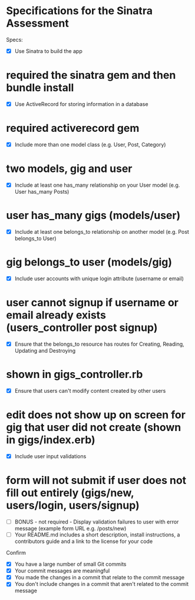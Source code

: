 # Specifications for the Sinatra Assessment

Specs:
- [x] Use Sinatra to build the app
# required the sinatra gem and then bundle install
- [x] Use ActiveRecord for storing information in a database
# required activerecord gem
- [x] Include more than one model class (e.g. User, Post, Category)
# two models, gig and user
- [x] Include at least one has_many relationship on your User model (e.g. User has_many Posts)
# user has_many gigs (models/user)
- [x] Include at least one belongs_to relationship on another model (e.g. Post belongs_to User)
# gig belongs_to user (models/gig)
- [x] Include user accounts with unique login attribute (username or email)
# user cannot signup if username or email already exists (users_controller post signup)
- [x] Ensure that the belongs_to resource has routes for Creating, Reading, Updating and Destroying
# shown in gigs_controller.rb
- [x] Ensure that users can't modify content created by other users
# edit does not show up on screen for gig that user did not create (shown in gigs/index.erb)
- [x] Include user input validations
# form will not submit if user does not fill out entirely (gigs/new, users/login, users/signup)
- [ ] BONUS - not required - Display validation failures to user with error message (example form URL e.g. /posts/new)
- [ ] Your README.md includes a short description, install instructions, a contributors guide and a link to the license for your code

Confirm
- [x] You have a large number of small Git commits
- [x] Your commit messages are meaningful
- [x] You made the changes in a commit that relate to the commit message
- [x] You don't include changes in a commit that aren't related to the commit message